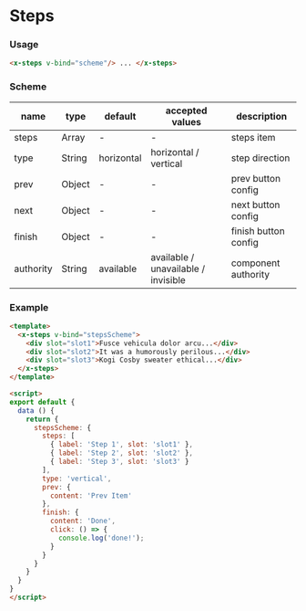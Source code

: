 # Steps



### Usage
```html
<x-steps v-bind="scheme"/> ... </x-steps>
```


### Scheme
| name      | type   | default | accepted values             | description      |
| --------- | ------ | ------- | --------------------------- | ---------------- |
| steps | Array | -       | -                           | steps item |
| type   | String | horizontal   | horizontal / vertical | step direction  |
| prev     | Object  | -       | -               | prev button config        |
| next     | Object  | -       | -               | next button config        |
| finish     | Object  | -       | -               | finish button config        |
| authority | String | available | available / unavailable / invisible | component authority |


### Example
```html
<template>
  <x-steps v-bind="stepsScheme">
    <div slot="slot1">Fusce vehicula dolor arcu...</div>
    <div slot="slot2">It was a humorously perilous...</div>
    <div slot="slot3">Kogi Cosby sweater ethical...</div>
  </x-steps>
</template>

<script>
export default {
  data () {
    return {
      stepsScheme: {
        steps: [
          { label: 'Step 1', slot: 'slot1' },
          { label: 'Step 2', slot: 'slot2' },
          { label: 'Step 3', slot: 'slot3' }
        ],
        type: 'vertical',
        prev: {
          content: 'Prev Item'
        },
        finish: {
          content: 'Done',
          click: () => {
            console.log('done!');
          }
        }
      }
    }
  }
}
</script>
```
